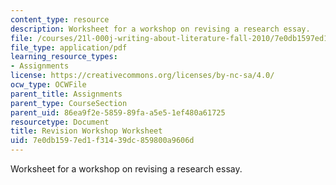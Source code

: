 ```yaml
---
content_type: resource
description: Worksheet for a workshop on revising a research essay.
file: /courses/21l-000j-writing-about-literature-fall-2010/7e0db1597ed1f31439dc859800a9606d_MIT21L_000JF10_assn04.pdf
file_type: application/pdf
learning_resource_types:
- Assignments
license: https://creativecommons.org/licenses/by-nc-sa/4.0/
ocw_type: OCWFile
parent_title: Assignments
parent_type: CourseSection
parent_uid: 86ea9f2e-5859-89fa-a5e5-1ef480a61725
resourcetype: Document
title: Revision Workshop Worksheet
uid: 7e0db159-7ed1-f314-39dc-859800a9606d
---
```

Worksheet for a workshop on revising a research essay.